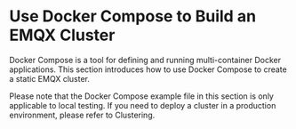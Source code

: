 # Use Docker Compose to Build an EMQX Cluster
Docker Compose is a tool for defining and running multi-container Docker applications. This section introduces how to use Docker Compose to create a static EMQX cluster.

Please note that the Docker Compose example file in this section is only applicable to local testing. If you need to deploy a cluster in a production environment, please refer to Clustering.

